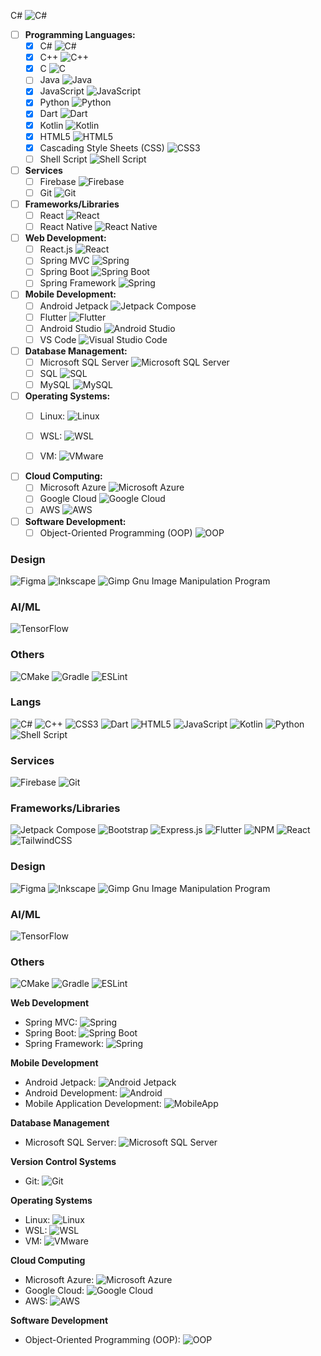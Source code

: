 C# ![C#](https://img.shields.io/badge/c%23-%23239120.svg?logo=java_logo&style=flat&logo=c-sharp&logoColor=white)

- [ ] **Programming Languages:**
  - [x] C# ![C#](https://img.shields.io/badge/c%23-%23239120.svg?style=flat&logo=c-sharp&logoColor=white)
  - [x] C++ ![C++](https://img.shields.io/badge/c++-%2300599C.svg?style=flat&logo=c%2B%2B&logoColor=white)
  - [x] C ![C](https://img.shields.io/badge/c-%2300599C.svg?style=flat&logo=c&logoColor=white)
  - [ ] Java  ![Java](https://custom-icon-badges.demolab.com/badge/java-blue.svg?logo=java_logo&logoColor=white)
  - [x] JavaScript ![JavaScript](https://img.shields.io/badge/javascript-%23323330.svg?style=flat&logo=javascript&logoColor=%23F7DF1E)
  - [x] Python ![Python](https://img.shields.io/badge/python-3670A0?style=flat&logo=python&logoColor=ffdd54)
  - [x] Dart ![Dart](https://img.shields.io/badge/dart-%230175C2.svg?style=flat&logo=dart&logoColor=white)
  - [x] Kotlin ![Kotlin](https://img.shields.io/badge/kotlin-%230095D5.svg?style=flat&logo=kotlin&logoColor=white)
  - [x] HTML5 ![HTML5](https://img.shields.io/badge/html5-%23E34F26.svg?style=flat&logo=html5&logoColor=white)
  - [x] Cascading Style Sheets (CSS) ![CSS3](https://img.shields.io/badge/css3-%231572B6.svg?style=flat&logo=css3&logoColor=white)
  - [ ] Shell Script ![Shell Script](https://img.shields.io/badge/shell_script-%23121011.svg?style=flat&logo=gnu-bash&logoColor=white)
     
- [ ] **Services**
  - [ ] Firebase ![Firebase](https://img.shields.io/badge/firebase-%23039BE5.svg?style=flat&logo=firebase)
  - [ ] Git ![Git](https://img.shields.io/badge/git-%23F05033.svg?style=flat&logo=git&logoColor=white)
     
- [ ] **Frameworks/Libraries**
  - [ ] React ![React](https://img.shields.io/badge/react-%2320232a.svg?style=flat&logo=react&logoColor=%2361DAFB)
  - [ ] React Native ![React Native](https://img.shields.io/badge/react_native-%2320232a.svg?style=flat&logo=react&logoColor=%2361DAFB)

- [ ] **Web Development:**
  - [ ] React.js ![React](https://img.shields.io/badge/react-%2320232a.svg?style=flat&logo=react&logoColor=%2361DAFB)
  - [ ] Spring MVC ![Spring](https://img.shields.io/badge/spring-%236DB33F.svg?style=flat&logo=spring&logoColor=white)
  - [ ] Spring Boot ![Spring Boot](https://img.shields.io/badge/springboot-%236DB33F.svg?style=flat&logo=spring-boot)
  - [ ] Spring Framework ![Spring](https://img.shields.io/badge/spring-%236DB33F.svg?style=flat&logo=spring&logoColor=white)

- [ ] **Mobile Development:**
  - [ ] Android Jetpack ![Jetpack Compose](https://img.shields.io/badge/Jetpack_Compose-%2300599C.svg?logo=jetpackcompose)
  - [ ] Flutter ![Flutter](https://img.shields.io/badge/Flutter-%2302569B.svg?style=flat&logo=Flutter&logoColor=white)
  - [ ] Android Studio ![Android Studio](https://img.shields.io/badge/Android%20Studio-3DDC84.svg?style=flat&logo=android-studio&logoColor=white)
  - [ ] VS Code ![Visual Studio Code](https://img.shields.io/badge/Visual%20Studio%20Code-0078d7.svg?style=flat&logo=visual-studio-code&logoColor=white)

- [ ] **Database Management:**
  - [ ] Microsoft SQL Server ![Microsoft SQL Server](https://img.shields.io/badge/microsoftsqlserver-%23CC2927.svg?style=flat&logo=microsoft-sql-server&logoColor=white)
  - [ ] SQL ![SQL](https://img.shields.io/badge/-SQL-4479A1?style=flat&logo=database&logoColor=white)
  - [ ] MySQL ![MySQL](https://img.shields.io/badge/mysql-%2300f.svg?style=flat&logo=mysql&logoColor=white)

- [ ] **Operating Systems:**
  - [ ] Linux:  ![Linux](https://img.shields.io/badge/linux-%23FCC624.svg?style=flat&logo=linux&logoColor=black)
  - [ ] WSL:  ![WSL](https://img.shields.io/badge/WSL-%23007ACC.svg?style=flat&logo=windows&logoColor=white)
  - [ ] VM:  ![VMware](https://img.shields.io/badge/vmware-%23607C8E.svg?style=flat&logo=vmware&logoColor=white)    
    

- [ ] **Cloud Computing:**
  - [ ] Microsoft Azure ![Microsoft Azure](https://img.shields.io/badge/microsoftazure-%230078D4.svg?style=flat&logo=microsoft-azure&logoColor=white)
  - [ ] Google Cloud ![Google Cloud](https://img.shields.io/badge/googlecloud-%234285F4.svg?style=flat&logo=google-cloud&logoColor=white)
  - [ ] AWS ![AWS](https://img.shields.io/badge/aws-%23FF9900.svg?style=flat&logo=amazon-aws&logoColor=white)

- [ ] **Software Development:**
  - [ ] Object-Oriented Programming (OOP) ![OOP](https://img.shields.io/badge/oop-%23000000.svg?style=flat&logo=object-oriented-programming&logoColor=white)

### Design
![Figma](https://img.shields.io/badge/figma-%23F24E1E.svg?style=flat&logo=figma&logoColor=white) ![Inkscape](https://img.shields.io/badge/Inkscape-e0e0e0?style=flat&logo=inkscape&logoColor=080A13) ![Gimp Gnu Image Manipulation Program](https://img.shields.io/badge/Gimp-657D8B?style=flat&logo=gimp&logoColor=FFFFFF) 

### AI/ML
![TensorFlow](https://img.shields.io/badge/TensorFlow-%23FF6F00.svg?style=flat&logo=TensorFlow&logoColor=white) 

### Others
![CMake](https://img.shields.io/badge/CMake-%23008FBA.svg?style=flat&logo=cmake&logoColor=white) ![Gradle](https://img.shields.io/badge/Gradle-02303A.svg?style=flat&logo=Gradle&logoColor=white) ![ESLint](https://img.shields.io/badge/ESLint-4B3263?style=flat&logo=eslint&logoColor=white)

<!-- References
https://github.com/DenverCoder1/custom-icon-badges?tab=readme-ov-file 
https://shields.io/docs/logos -->


     

  ### Langs
  
![C#](https://img.shields.io/badge/c%23-%23239120.svg?style=flat&logo=c-sharp&logoColor=white) ![C++](https://img.shields.io/badge/c++-%2300599C.svg?style=flat&logo=c%2B%2B&logoColor=white) ![CSS3](https://img.shields.io/badge/css3-%231572B6.svg?style=flat&logo=css3&logoColor=white) ![Dart](https://img.shields.io/badge/dart-%230175C2.svg?style=flat&logo=dart&logoColor=white) ![HTML5](https://img.shields.io/badge/html5-%23E34F26.svg?style=flat&logo=html5&logoColor=white) ![JavaScript](https://img.shields.io/badge/javascript-%23323330.svg?style=flat&logo=javascript&logoColor=%23F7DF1E) ![Kotlin](https://img.shields.io/badge/kotlin-%230095D5.svg?style=flat&logo=kotlin&logoColor=white) ![Python](https://img.shields.io/badge/python-3670A0?style=flat&logo=python&logoColor=ffdd54) ![Shell Script](https://img.shields.io/badge/shell_script-%23121011.svg?style=flat&logo=gnu-bash&logoColor=white)

  ### Services
![Firebase](https://img.shields.io/badge/firebase-%23039BE5.svg?style=flat&logo=firebase)
![Git](https://img.shields.io/badge/Git-%2300599C.svg?logo=git)

  ### Frameworks/Libraries
![Jetpack Compose](https://img.shields.io/badge/Jetpack_Compose-%2300599C.svg?logo=jetpackcompose) 
![Bootstrap](https://img.shields.io/badge/bootstrap-%23563D7C.svg?style=flat&logo=bootstrap&logoColor=white) ![Express.js](https://img.shields.io/badge/express.js-%23404d59.svg?style=flat&logo=express&logoColor=%2361DAFB)  ![Flutter](https://img.shields.io/badge/Flutter-%2302569B.svg?style=flat&logo=Flutter&logoColor=white) ![NPM](https://img.shields.io/badge/node.js-6DA55F?style=flat&logo=node.js&logoColor=white) ![React](https://img.shields.io/badge/react-%2320232a.svg?style=flat&logo=react&logoColor=%2361DAFB) ![TailwindCSS](https://img.shields.io/badge/tailwindcss-%2338B2AC.svg?style=flat&logo=tailwind-css&logoColor=white)
<!-- https://img.shields.io/badge/Git-%2300599C.svg?logo=git -->

  ### Design
![Figma](https://img.shields.io/badge/figma-%23F24E1E.svg?style=flat&logo=figma&logoColor=white) ![Inkscape](https://img.shields.io/badge/Inkscape-e0e0e0?style=flat&logo=inkscape&logoColor=080A13) ![Gimp Gnu Image Manipulation Program](https://img.shields.io/badge/Gimp-657D8B?style=flat&logo=gimp&logoColor=FFFFFF) 

 ### AI/ML
![TensorFlow](https://img.shields.io/badge/TensorFlow-%23FF6F00.svg?style=flat&logo=TensorFlow&logoColor=white) 

  ### Others
![CMake](https://img.shields.io/badge/CMake-%23008FBA.svg?style=flat&logo=cmake&logoColor=white) ![Gradle](https://img.shields.io/badge/Gradle-02303A.svg?style=flat&logo=Gradle&logoColor=white) ![ESLint](https://img.shields.io/badge/ESLint-4B3263?style=flat&logo=eslint&logoColor=white)
  
  </div>

  
**Web Development**
- Spring MVC:  ![Spring](https://img.shields.io/badge/spring-%236DB33F.svg?style=flat&logo=spring&logoColor=white) 
- Spring Boot:  ![Spring Boot](https://img.shields.io/badge/springboot-%236DB33F.svg?style=flat&logo=spring-boot) 
- Spring Framework:  ![Spring](https://img.shields.io/badge/spring-%236DB33F.svg?style=flat&logo=spring&logoColor=white) 

**Mobile Development**
- Android Jetpack:  ![Android Jetpack](https://img.shields.io/badge/androidjetpack-%2303DAC5.svg?style=flat&logo=android&logoColor=white) 
- Android Development:  ![Android](https://img.shields.io/badge/android-%233DDC84.svg?style=flat&logo=android&logoColor=white) 
- Mobile Application Development:  ![MobileApp](https://img.shields.io/badge/mobileapp-%23000000.svg?style=flat&logo=mobile&logoColor=white) 

**Database Management**
- Microsoft SQL Server:  ![Microsoft SQL Server](https://img.shields.io/badge/microsoftsqlserver-%23CC2927.svg?style=flat&logo=microsoft-sql-server&logoColor=white) 

**Version Control Systems**
- Git:  ![Git](https://img.shields.io/badge/git-%23F05033.svg?style=flat&logo=git&logoColor=white) 

**Operating Systems**
- Linux:  ![Linux](https://img.shields.io/badge/linux-%23FCC624.svg?style=flat&logo=linux&logoColor=black) 
- WSL:  ![WSL](https://img.shields.io/badge/WSL-%23007ACC.svg?style=flat&logo=windows&logoColor=white) 
- VM:  ![VMware](https://img.shields.io/badge/vmware-%23607C8E.svg?style=flat&logo=vmware&logoColor=white) 

**Cloud Computing**
- Microsoft Azure:  ![Microsoft Azure](https://img.shields.io/badge/microsoftazure-%230078D4.svg?style=flat&logo=microsoft-azure&logoColor=white) 
- Google Cloud:  ![Google Cloud](https://img.shields.io/badge/googlecloud-%234285F4.svg?style=flat&logo=google-cloud&logoColor=white) 
- AWS:  ![AWS](https://img.shields.io/badge/aws-%23FF9900.svg?style=flat&logo=amazon-aws&logoColor=white) 

**Software Development**
- Object-Oriented Programming (OOP):  ![OOP](https://img.shields.io/badge/oop-%23000000.svg?style=flat&logo=object-oriented-programming&logoColor=white) 
